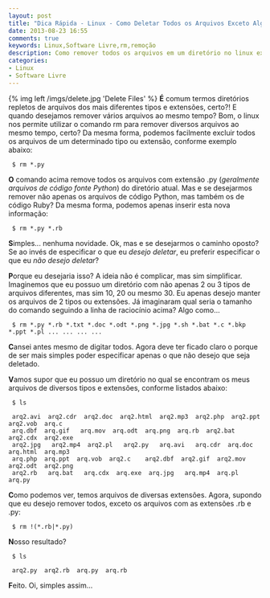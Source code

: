 ```yaml
---
layout: post
title: "Dica Rápida - Linux - Como Deletar Todos os Arquivos Exceto Alguns (Com Extensões Específicas)?"
date: 2013-08-23 16:55
comments: true
keywords: Linux,Software Livre,rm,remoção
description: Como remover todos os arquivos em um diretório no linux exceto os arquivos com uma determinada extensão.
categories: 
- Linux
- Software Livre
---
```

{% img left /imgs/delete.jpg 'Delete Files' %}
**É** comum termos diretórios repletos de arquivos dos mais diferentes tipos e extensões, certo?! E quando desejamos remover vários arquivos ao mesmo tempo? Bom, o linux nos permite utilizar o comando rm para remover diversos arquivos ao mesmo tempo, certo? Da mesma forma, podemos facilmente excluir todos os arquivos de um determinado tipo ou extensão, conforme exemplo abaixo:

```
 $ rm *.py
```

**O** comando acima remove todos os arquivos com extensão .py (*geralmente arquivos de código fonte Python*) do diretório atual. Mas e se desejarmos remover não apenas os arquivos de código Python, mas também os de código Ruby? Da mesma forma, podemos apenas inserir esta nova informação:

```
 $ rm *.py *.rb
```

**S**imples... nenhuma novidade. Ok, mas e se desejarmos o caminho oposto? Se ao invés de especificar o que eu *desejo deletar*, eu preferir especificar o que eu *não desejo deletar*?

**P**orque eu desejaria isso? A ideia não é complicar, mas sim simplificar. Imaginemos que eu possuo um diretório com não apenas 2 ou 3 tipos de arquivos diferentes, mas sim 10, 20 ou mesmo 30. Eu apenas desejo manter os arquivos de 2 tipos ou extensões. Já imaginaram qual seria o tamanho do comando seguindo a linha de raciocínio acima? Algo como...

```
 $ rm *.py *.rb *.txt *.doc *.odt *.png *.jpg *.sh *.bat *.c *.bkp *.ppt *.pl ... ... ... ...
```

**C**ansei antes mesmo de digitar todos. Agora deve ter ficado claro o porque de ser mais simples poder especificar apenas o que não desejo que seja deletado.

**V**amos supor que eu possuo um diretório no qual se encontram os meus arquivos de diversos tipos e extensões, conforme listados abaixo:

```
 $ ls

 arq2.avi  arq2.cdr  arq2.doc  arq2.html  arq2.mp3  arq2.php  arq2.ppt  arq2.vob  arq.c
 arq.dbf  arq.gif   arq.mov  arq.odt  arq.png  arq.rb  arq2.bat  arq2.cdx  arq2.exe
 arq2.jpg   arq2.mp4  arq2.pl   arq2.py   arq.avi   arq.cdr  arq.doc  arq.html  arq.mp3
 arq.php  arq.ppt  arq.vob  arq2.c    arq2.dbf  arq2.gif  arq2.mov   arq2.odt  arq2.png
 arq2.rb   arq.bat   arq.cdx  arq.exe  arq.jpg   arq.mp4  arq.pl   arq.py
```

**C**omo podemos ver, temos arquivos de diversas extensões. Agora, supondo que eu desejo remover todos, exceto os arquivos com as extensões .rb e .py:

```
 $ rm !(*.rb|*.py)
```

**N**osso resultado?

```
 $ ls

 arq2.py  arq2.rb  arq.py  arq.rb
```

**F**eito. Oi, simples assim...